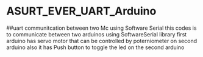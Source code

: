 # ASURT_EVER_UART_Arduino
##uart communitcation between two Mc using Software Serial
this codes is to communicate between two arduinos using SoftwareSerial library
first arduino has servo motor that can be controlled by poterniometer on second arduino
also it has Push button to toggle the led on the second arduino
